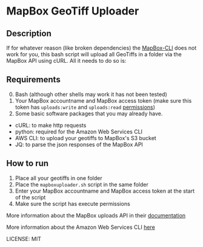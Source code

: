 # MapBox GeoTiff Uploader

## Description
If for whatever reason (like broken dependencies) the [MapBox-CLI](https://github.com/mapbox/mapbox-cli-py/) does not work for you, this bash script will upload all GeoTiffs in a folder via the MapBox API using cURL. All it needs to do so is:

## Requirements
0. Bash (although other shells may work it has not been tested)
1. Your MapBox accountname and MapBox access token (make sure this token has `uploads:write` and `uploads:read` [permissions](https://www.mapbox.com/help/how-access-tokens-work/))
2. Some basic software packages that you may already have.
  * cURL: to make http requests
  * python: required for the Amazon Web Services CLI
  * AWS CLI: to upload your geotiffs to MapBox's S3 bucket
  * JQ: to parse the json responses of the MapBox API

## How to run
1. Place all your geotiffs in one folder
2. Place the `mapboxuploader.sh` script in the same folder
3. Enter your MapBox accountname and MapBox access token at the start of the script
4. Make sure the script has execute permissions
  
More information about the MapBox uploads API in their [documentation](https://www.mapbox.com/help/upload-curl/)

More information about the Amazon Web Services CLI [here](https://docs.aws.amazon.com/cli/index.html)

LICENSE: MIT
